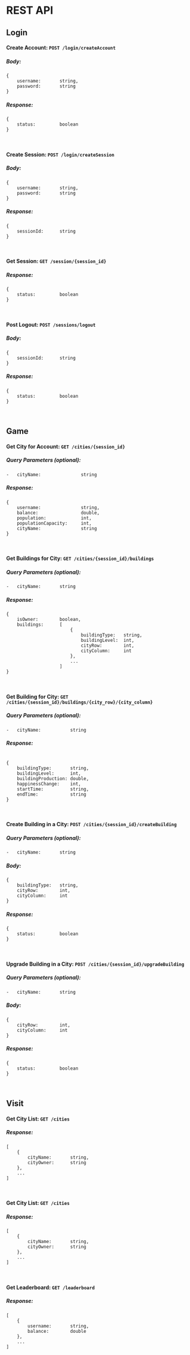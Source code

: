 # REST API

## Login

#### Create Account: `POST /login/createAccount`
##### Body:
```
{
    username:       string,
    password:       string
}
```

##### Response:
```
{
    status:         boolean
}
```

</br>

#### Create Session: `POST /login/createSession`
##### Body:
```
{
    username:       string,
    password:       string
}
```

##### Response:
```
{
    sessionId:      string
}
```

</br>

#### Get Session: `GET /session/{session_id}`
##### Response:

```
{
    status:         boolean
}
```

</br>

#### Post Logout: `POST /sessions/logout`
##### Body:
```
{
    sessionId:      string
}
```

##### Response:
```
{
    status:         boolean
}
```

</br>

## Game

#### Get City for Account: `GET /cities/{session_id}`

##### Query Parameters (optional):

```
-   cityName:               string
```

##### Response:
```
{
    username:               string,
    balance:                double,
    population:             int,
    populationCapacity:     int,
    cityName:               string
}
```

</br>

#### Get Buildings for City: `GET /cities/{session_id}/buildings`
##### Query Parameters (optional):

```
-   cityName:       string
```

##### Response:
```
{
    isOwner:        boolean,
    buildings:      [
                        {
                            buildingType:   string,
                            buildingLevel:  int,
                            cityRow:        int,
                            cityColumn:     int
                        },
                        ...
                    ]
}
```

</br>

#### Get Building for City: `GET /cities/{session_id}/buildings/{city_row}/{city_column}`
##### Query Parameters (optional):

```
-   cityName:           string
```

##### Response:
```

{
    buildingType:       string,
    buildingLevel:      int,
    buildingProduction: double,
    happinessChange:    int,
    startTime:          string,
    endTime:            string
}
```

</br>


#### Create Building in a City: `POST /cities/{session_id}/createBuilding`

##### Query Parameters (optional):

```
-   cityName:       string
```

##### Body:
```
{
    buildingType:   string,
    cityRow:        int,
    cityColumn:     int
}
```

##### Response:
```
{
    status:         boolean
}
```

</br>

#### Upgrade Building in a City: `POST /cities/{session_id}/upgradeBuilding`

##### Query Parameters (optional):

```
-   cityName:       string
```

##### Body:
```
{
    cityRow:        int,
    cityColumn:     int
}
```

##### Response:
```
{
    status:         boolean
}
```

</br>

## Visit

#### Get City List: `GET /cities`
##### Response:
```
[
    {
        cityName:       string,
        cityOwner:      string
    },
    ...
]
```

</br>

#### Get City List: `GET /cities`
##### Response:
```
[
    {
        cityName:       string,
        cityOwner:      string
    },
    ...
]

```

</br>

#### Get Leaderboard: `GET /leaderboard`
##### Response:
```
[
    {
        username:       string,
        balance:        double
    },
    ...
]
```


